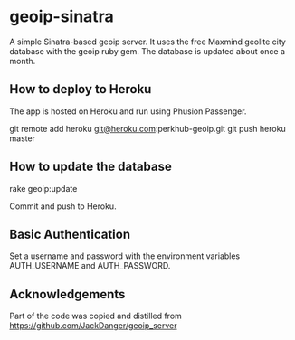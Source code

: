 geoip-sinatra
=============

A simple Sinatra-based geoip server. It uses the free Maxmind geolite city database with the geoip ruby gem. The database is updated about once a month.

## How to deploy to Heroku

The app is hosted on Heroku and run using Phusion Passenger.

  git remote add heroku git@heroku.com:perkhub-geoip.git
  git push heroku master

## How to update the database

  rake geoip:update

Commit and push to Heroku.

## Basic Authentication

Set a username and password with the environment variables AUTH_USERNAME and AUTH_PASSWORD.


## Acknowledgements

Part of the code was copied and distilled from https://github.com/JackDanger/geoip_server
